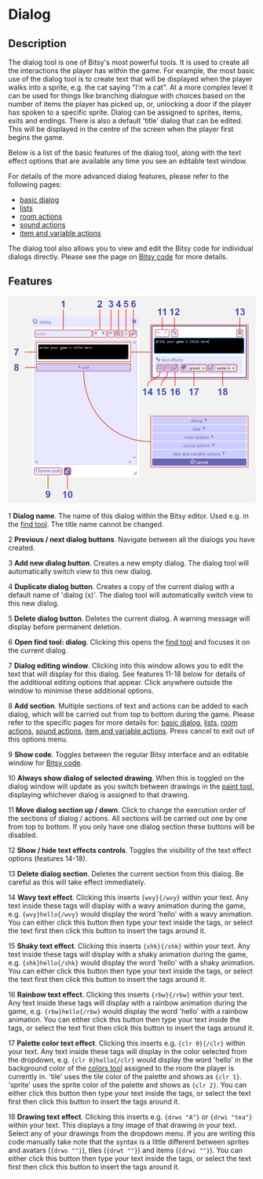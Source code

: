 # Dialog

## Description

The dialog tool is one of Bitsy's most powerful tools. It is used to create all the interactions the player has within the game. 
For example, the most basic use of the dialog tool is to create text that will be displayed when the player walks into a sprite, e.g. the cat saying "I'm a cat". 
At a more complex level it can be used for things like branching dialogue with choices based on the number of items the player has picked up, or, unlocking a door if the player has spoken to a specific sprite. 
Dialog can be assigned to sprites, items, exits and endings. There is also a default 'title' dialog that can be edited. This will be displayed in the centre of the screen when the player first begins the game. 

Below is a list of the basic features of the dialog tool, along with the text effect options that are available any time you see an editable text window. 

For details of the more advanced dialog features, please refer to the following pages:
- [basic dialog](../dialog/basicDialog)
- [lists](../dialog/lists)
- [room actions](../dialog/roomActions)
- [sound actions](../dialog/soundActions)
- [item and variable actions](../dialog/itemVariableActions)

The dialog tool also allows you to view and edit the Bitsy code for individual dialogs directly. Please see the page on [Bitsy code](/advancedTopics/scripting) for more details. 

## Features

![dialog tool diagram](.images/dialogDiagram.JPG)

1 **Dialog name**. The name of this dialog within the Bitsy editor. Used e.g. in the [find tool](../find). The title name cannot be changed.

2 **Previous / next dialog buttons**. Navigate between all the dialogs you have created.

3 **Add new dialog button**. Creates a new empty dialog. The dialog tool will automatically switch view to this new dialog.

4 **Duplicate dialog button**. Creates a copy of the current dialog with a default name of 'dialog (x)'. The dialog tool will automatically switch view to this new dialog.

5 **Delete dialog button**. Deletes the current dialog. A warning message will display before permanent deletion.

6 **Open find tool: dialog**. Clicking this opens the [find tool](../find) and focuses it on the current dialog.

7 **Dialog editing window**. Clicking into this window allows you to edit the text that will display for this dialog. See features 11-18 below for details of the additional editing options that appear. Click anywhere outside the window to minimise these additional options.

8 **Add section**. Multiple sections of text and actions can be added to each dialog, which will be carried out from top to bottom during the game. Please refer to the specific pages for more details for: [basic dialog](../dialog/basicDialog), [lists](../dialog/lists), [room actions](../dialog/roomActions), [sound actions](../dialog/soundActions), [item and variable actions](../dialog/itemVariableActions). Press cancel to exit out of this options menu.

9 **Show code**. Toggles between the regular Bitsy interface and an editable window for [Bitsy code](/advancedTopics/scripting).

10 **Always show dialog of selected drawing**. When this is toggled on the dialog window will update as you switch between drawings in the [paint tool](../paint), displaying whichever dialog is assigned to that drawing.

11 **Move dialog section up / down**. Click to change the execution order of  the sections of dialog / actions. All sections will be carried out one by one from top to bottom. If you only have one dialog section these buttons will be disabled.

12 **Show / hide text effects controls**. Toggles the visibility of the text effect options (features 14-18).

13 **Delete dialog section**. Deletes the current section from this dialog. Be careful as this will take effect immediately.

14 **Wavy text effect**. Clicking this inserts `{wvy}{/wvy}` within your text. Any text inside these tags will display with a wavy animation during the game, e.g. `{wvy}hello{/wvy}` would display the word 'hello' with a wavy animation. You can either click this button then type your text inside the tags, or select the text first then click this button to insert the tags around it.

15 **Shaky text effect**. Clicking this inserts `{shk}{/shk}` within your text. Any text inside these tags will display with a shaky animation during the game, e.g. `{shk}hello{/shk}` would display the word 'hello' with a shaky animation. You can either click this button then type your text inside the tags, or select the text first then click this button to insert the tags around it.

16 **Rainbow text effect**. Clicking this inserts `{rbw}{/rbw}` within your text. Any text inside these tags will display with a rainbow animation during the game, e.g. `{rbw}hello{/rbw}` would display the word 'hello' with a rainbow animation. You can either click this button then type your text inside the tags, or select the text first then click this button to insert the tags around it.

17 **Palette color text effect**. Clicking this inserts e.g. `{clr 0}{/clr}` within your text. Any text inside these tags will display in the color selected from the dropdown, e.g. `{clr 0}hello{/clr}` would display the word 'hello' in the background color of the [colors tool](../color) assigned to the room the player is currently in. 'tile' uses the tile color of the palette and shows as `{clr 1}`. 'sprite' uses the sprite color of the palette and shows as `{clr 2}`. You can either click this button then type your text inside the tags, or select the text first then click this button to insert the tags around it.

18 **Drawing text effect**. Clicking this inserts e.g. `{drws "A"}` or `{drwi "tea"}` within your text. This displays a tiny image of that drawing in your text. Select any of your drawings from the dropdown menu. If you are writing this code manually take note that the syntax is a little different between sprites and avatars (`{drws ""}`), tiles (`{drwt ""}`) and items (`{drwi ""}`). You can either click this button then type your text inside the tags, or select the text first then click this button to insert the tags around it.
